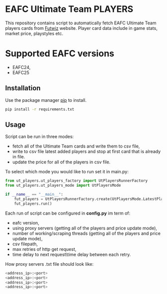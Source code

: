 # EAFC Ultimate Team PLAYERS

This repository contains script to automatically fetch EAFC Ultimate Team players cards from [Futwiz](https://www.futwiz.com) website.
Player card data include in game stats, market price, playstyles etc. 

# Supported EAFC versions

* EAFC24,
* EAFC25

## Installation

Use the package manager [pip](https://pip.pypa.io/en/stable/) to install.

```bash
pip install -r requirements.txt
```

## Usage
Script can be run in three modes:
* fetch all of the Ultimate Team cards and write them to csv file,
* write to csv file latest added players and stop at first card that is already in file.
* update the price for all of the players in csv file.

To select which mode you would like to run set it in main.py:

```python
from ut_players.ut_players_factory import UtPlayersRunnerFactory
from ut_players.ut_players_mode import UtPlayersMode

if __name__ == "__main__":
    fut_players = UtPlayersRunnerFactory.create(UtPlayersMode.LatestPlayerUpdate)
    fut_players.run()

```
Each run of script can be configured in **config.py** im term of:
* eafc version,
* using proxy servers (getting all of the players and price update mode),
* number of working/scraping threads (getting all of the players and price update mode),
* csv filepath,
* max retries of http get request,
* time delay to next request\time delay between each retry.

How proxy servers .txt file should look like:
```bash
<address_ip>:<port>
<address_ip>:<port>
<address_ip>:<port>
<address_ip>:<port>
```

